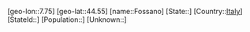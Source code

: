 ﻿---
location: [44.55,7.75]
type: City
tags:
- geo/City


SpocWebEntityId: 30222
isDeleted: false
confidential: public

---
[geo-lon::7.75]
[geo-lat::44.55]
[name::Fossano]
[State::]
[Country::[Italy](geo/Continent/Europe/Italy.md)]
[StateId::]
[Population::]
[Unknown::]

